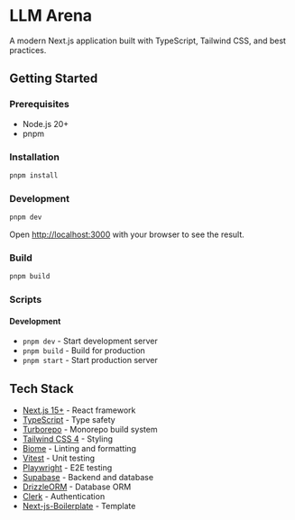 # LLM Arena

A modern Next.js application built with TypeScript, Tailwind CSS, and best practices.

## Getting Started

### Prerequisites

- Node.js 20+
- pnpm

### Installation

```bash
pnpm install
```

### Development

```bash
pnpm dev
```

Open [http://localhost:3000](http://localhost:3000) with your browser to see the result.

### Build

```bash
pnpm build
```

### Scripts

#### Development
- `pnpm dev` - Start development server
- `pnpm build` - Build for production
- `pnpm start` - Start production server

## Tech Stack

- [Next.js 15+](https://nextjs.org) - React framework
- [TypeScript](https://www.typescriptlang.org) - Type safety
- [Turborepo](https://turbo.build/repo) - Monorepo build system
- [Tailwind CSS 4](https://tailwindcss.com) - Styling
- [Biome](https://biomejs.dev) - Linting and formatting
- [Vitest](https://vitest.dev) - Unit testing
- [Playwright](https://playwright.dev) - E2E testing
- [Supabase](https://supabase.com) - Backend and database
- [DrizzleORM](https://orm.drizzle.team) - Database ORM
- [Clerk](https://clerk.com) - Authentication
- [Next-js-Boilerplate](https://github.com/ixartz/Next-js-Boilerplate) - Template